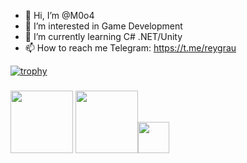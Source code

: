 - 👋 Hi, I’m @M0o4
- 👀 I’m interested in Game Development
- 🌱 I’m currently learning C# .NET/Unity
- 📫 How to reach me
Telegram: https://t.me/reygrau

[![trophy](https://github-profile-trophy.vercel.app/?username=M0o4&column=4)](https://github.com/ryo-ma/github-profile-trophy)
### <img src="https://media.giphy.com/media/UZfBIdKciJXVe/giphy.gif" width="100"> <img src="https://media.giphy.com/media/cNMvigKJK2fVfEHtDh/giphy.gif" width="100"><img src="https://media.giphy.com/media/Un9ecvRqXKyYXikiEp/giphy.gif" width="50">
<!---
M0o4/M0o4 is a ✨ special ✨ repository because its `README.md` (this file) appears on your GitHub profile.
You can click the Preview link to take a look at your changes.
--->
